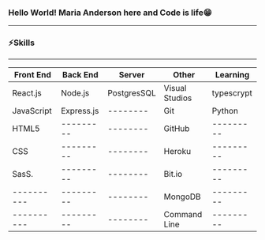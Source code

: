 ### Hello World! Maria Anderson here and Code is life😁
-----------------------------

### ⚡️Skills
-----------------------------

| Front End  | Back End  | Server     |   Other       | Learning  |
| ---------- | --------- | --------   | ---------     |--------   |  
| React.js   | Node.js   | PostgresSQL| Visual Studios|typescrypt |
| JavaScript | Express.js| --------   | Git           |Python  |
| HTML5      | --------- | --------   | GitHub        |---------  |
| CSS        | --------- | --------   | Heroku        |---------  |
| SasS.      | --------- | --------   | Bit.io        |---------  |
| ---------- | --------- | --------   | MongoDB       |---------  |
| ---------- | --------- | --------   | Command Line  |---------  |

